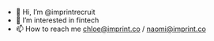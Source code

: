- 👋 Hi, I’m @imprintrecruit
- 👀 I’m interested in fintech
- 📫 How to reach me chloe@imprint.co / naomi@imprint.co

<!---
imprintrecruit/imprintrecruit is a ✨ special ✨ repository because its `README.md` (this file) appears on your GitHub profile.
You can click the Preview link to take a look at your changes.
--->
